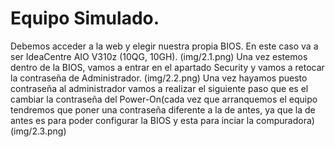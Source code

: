 # Equipo Simulado.
Debemos acceder a la web y elegir nuestra propia BIOS. En este caso va a ser IdeaCentre AIO V310z (10QG, 10GH). 
(img/2.1.png)
Una vez estemos dentro de la BIOS, vamos a entrar en el apartado Security y vamos a retocar la contraseña de Administrador.
(img/2.2.png)
Una vez hayamos puesto contraseña al administrador vamos a realizar el siguiente paso que es el cambiar la contraseña del Power-On(cada vez que arranquemos el equipo tendremos que poner una contraseña diferente a la de antes, ya que la de antes es para poder configurar la BIOS y esta para inciar la compuradora)
(img/2.3.png)
